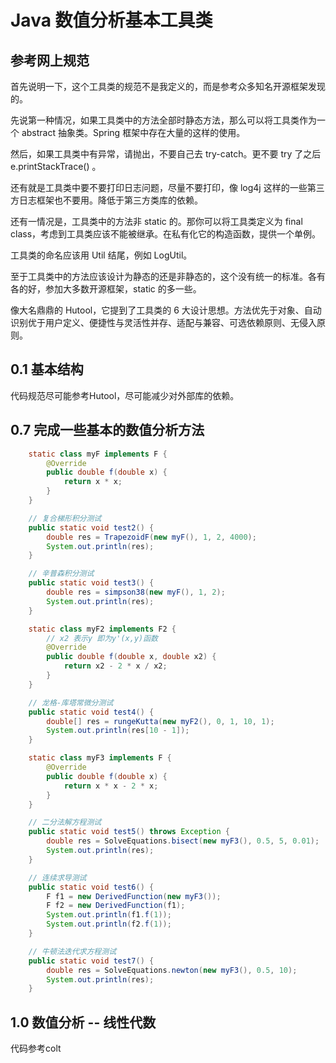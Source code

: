 # Java 数值分析基本工具类


## 参考网上规范

首先说明一下，这个工具类的规范不是我定义的，而是参考众多知名开源框架发现的。

先说第一种情况，如果工具类中的方法全部时静态方法，那么可以将工具类作为一个 abstract 抽象类。Spring 框架中存在大量的这样的使用。

然后，如果工具类中有异常，请抛出，不要自己去 try-catch。更不要 try 了之后 e.printStackTrace() 。

还有就是工具类中要不要打印日志问题，尽量不要打印，像 log4j 这样的一些第三方日志框架也不要用。降低于第三方类库的依赖。

还有一情况是，工具类中的方法非 static 的。那你可以将工具类定义为 final class，考虑到工具类应该不能被继承。在私有化它的构造函数，提供一个单例。

工具类的命名应该用 Util 结尾，例如 LogUtil。

至于工具类中的方法应该设计为静态的还是非静态的，这个没有统一的标准。各有各的好，参加大多数开源框架，static 的多一些。

像大名鼎鼎的 Hutool，它提到了工具类的 6 大设计思想。方法优先于对象、自动识别优于用户定义、便捷性与灵活性并存、适配与兼容、可选依赖原则、无侵入原则。

## 0.1 基本结构

代码规范尽可能参考Hutool，尽可能减少对外部库的依赖。

## 0.7 完成一些基本的数值分析方法

```java
    static class myF implements F {
        @Override
        public double f(double x) {
            return x * x;
        }
    }

    // 复合梯形积分测试
    public static void test2() {
        double res = TrapezoidF(new myF(), 1, 2, 4000);
        System.out.println(res);
    }

    // 辛普森积分测试
    public static void test3() {
        double res = simpson38(new myF(), 1, 2);
        System.out.println(res);
    }

    static class myF2 implements F2 {
        // x2 表示y 即为y'(x,y)函数
        @Override
        public double f(double x, double x2) {
            return x2 - 2 * x / x2;
        }
    }

    // 龙格-库塔常微分测试
    public static void test4() {
        double[] res = rungeKutta(new myF2(), 0, 1, 10, 1);
        System.out.println(res[10 - 1]);
    }

    static class myF3 implements F {
        @Override
        public double f(double x) {
            return x * x - 2 * x;
        }
    }

    // 二分法解方程测试
    public static void test5() throws Exception {
        double res = SolveEquations.bisect(new myF3(), 0.5, 5, 0.01);
        System.out.println(res);
    }

    // 连续求导测试
    public static void test6() {
        F f1 = new DerivedFunction(new myF3());
        F f2 = new DerivedFunction(f1);
        System.out.println(f1.f(1));
        System.out.println(f2.f(1));
    }

    // 牛顿法迭代求方程测试
    public static void test7() {
        double res = SolveEquations.newton(new myF3(), 0.5, 10);
        System.out.println(res);
    }
```

## 1.0 数值分析 -- 线性代数

代码参考colt

